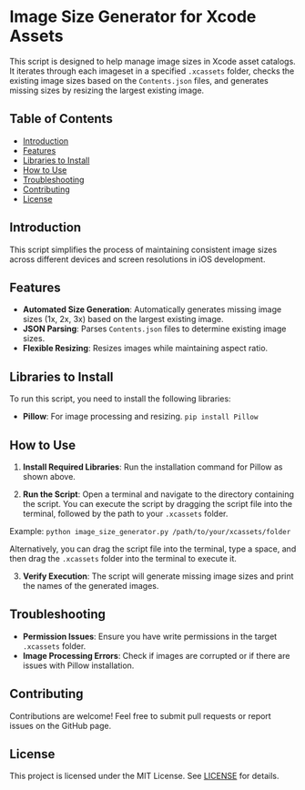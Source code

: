 # Image Size Generator for Xcode Assets

This script is designed to help manage image sizes in Xcode asset catalogs. It iterates through each imageset in a specified `.xcassets` folder, checks the existing image sizes based on the `Contents.json` files, and generates missing sizes by resizing the largest existing image.

## Table of Contents
- [Introduction](#introduction)
- [Features](#features)
- [Libraries to Install](#libraries-to-install)
- [How to Use](#how-to-use)
- [Troubleshooting](#troubleshooting)
- [Contributing](#contributing)
- [License](#license)

## Introduction
This script simplifies the process of maintaining consistent image sizes across different devices and screen resolutions in iOS development.

## Features
- **Automated Size Generation**: Automatically generates missing image sizes (1x, 2x, 3x) based on the largest existing image.
- **JSON Parsing**: Parses `Contents.json` files to determine existing image sizes.
- **Flexible Resizing**: Resizes images while maintaining aspect ratio.

## Libraries to Install
To run this script, you need to install the following libraries:

- **Pillow**: For image processing and resizing.
`pip install Pillow`


## How to Use
1. **Install Required Libraries**:
 Run the installation command for Pillow as shown above.

2. **Run the Script**:
 Open a terminal and navigate to the directory containing the script. You can execute the script by dragging the script file into the terminal, followed by the path to your `.xcassets` folder.

Example:
`python image_size_generator.py /path/to/your/xcassets/folder`


Alternatively, you can drag the script file into the terminal, type a space, and then drag the `.xcassets` folder into the terminal to execute it.

3. **Verify Execution**:
The script will generate missing image sizes and print the names of the generated images.

## Troubleshooting
- **Permission Issues**: Ensure you have write permissions in the target `.xcassets` folder.
- **Image Processing Errors**: Check if images are corrupted or if there are issues with Pillow installation.

## Contributing
Contributions are welcome! Feel free to submit pull requests or report issues on the GitHub page.

## License
This project is licensed under the MIT License. See [LICENSE](LICENSE) for details.

